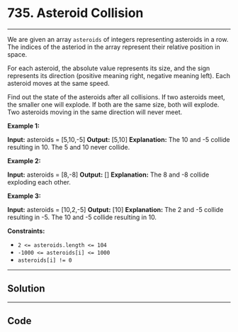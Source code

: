 # 735. Asteroid Collision

---

We are given an array `asteroids` of integers representing asteroids in a row. The indices of the asteriod in the array represent their relative position in space.

For each asteroid, the absolute value represents its size, and the sign represents its direction (positive meaning right, negative meaning left). Each asteroid moves at the same speed.

Find out the state of the asteroids after all collisions. If two asteroids meet, the smaller one will explode. If both are the same size, both will explode. Two asteroids moving in the same direction will never meet.

 

**Example 1:**


**Input:** asteroids = [5,10,-5]
**Output:** [5,10]
**Explanation:** The 10 and -5 collide resulting in 10. The 5 and 10 never collide.


**Example 2:**


**Input:** asteroids = [8,-8]
**Output:** []
**Explanation:** The 8 and -8 collide exploding each other.


**Example 3:**


**Input:** asteroids = [10,2,-5]
**Output:** [10]
**Explanation:** The 2 and -5 collide resulting in -5. The 10 and -5 collide resulting in 10.


 

**Constraints:**

  * `2 <= asteroids.length <= 104`
  * `-1000 <= asteroids[i] <= 1000`
  * `asteroids[i] != 0`

---

## Solution



---

## Code
```python


```
